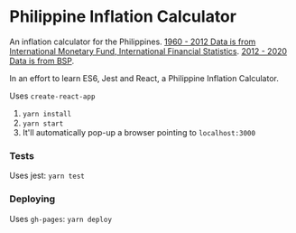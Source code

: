 # Philippine Inflation Calculator

An inflation calculator for the Philippines. [1960 - 2012 Data is from International Monetary Fund, International Financial Statistics](https://www.indexmundi.com/facts/philippines/inflation). [2012 - 2020 Data is from BSP](http://www.bsp.gov.ph/statistics/spei_new/tab34_inf.htm).

In an effort to learn ES6, Jest and React, a Philippine Inflation Calculator.

Uses `create-react-app`

1. `yarn install`
2. `yarn start`
3. It'll automatically pop-up a browser pointing to `localhost:3000`

### Tests

Uses jest: `yarn test`

### Deploying

Uses `gh-pages`: `yarn deploy`

